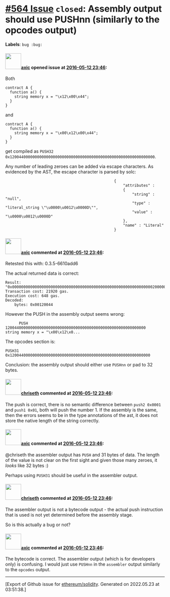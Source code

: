 # [\#564 Issue](https://github.com/ethereum/solidity/issues/564) `closed`: Assembly output should use PUSHnn (similarly to the opcodes output)
**Labels**: `bug :bug:`


#### <img src="https://avatars.githubusercontent.com/u/20340?v=4" width="50">[axic](https://github.com/axic) opened issue at [2016-05-12 23:46](https://github.com/ethereum/solidity/issues/564):

Both 

```
contract A {
  function a() {
    string memory x = "\x12\x00\x44";
  }
}
```

and 

```
contract A {
  function a() {
    string memory x = "\x00\x12\x00\x44";
  }
}
```

get compiled as `PUSH32 0x1200440000000000000000000000000000000000000000000000000000000000`.

Any number of leading zeroes can be added via escape characters. As evidenced by the AST, the escape character is parsed by solc:

```
                                                {
                                                    "attributes" : 
                                                    {
                                                        "string" : "null",
                                                        "type" : "literal_string \"\u0000\u0012\u0000D\"",
                                                        "value" : "\u0000\u0012\u0000D"
                                                    },
                                                    "name" : "Literal"
                                                }
```


#### <img src="https://avatars.githubusercontent.com/u/20340?v=4" width="50">[axic](https://github.com/axic) commented at [2016-05-12 23:46](https://github.com/ethereum/solidity/issues/564#issuecomment-235040678):

Retested this with: 0.3.5-6610add6

The actual returned data is correct:

```
Result: "0x000000000000000000000000000000000000000000000000000000000000002000000000000000000000000000000000000000000000000000000000000000040012004400000000000000000000000000000000000000000000000000000000"
Transaction cost: 21920 gas. 
Execution cost: 648 gas.
Decoded: 
    bytes: 0x00120044
```

However the PUSH in the assembly output seems wrong:

```
      PUSH 12004400000000000000000000000000000000000000000000000000000000           string memory x = "\x00\x12\x0...
```

The opcodes section is:

```
PUSH31 0x12004400000000000000000000000000000000000000000000000000000000
```

Conclusion: the assembly output should either use `PUSHnn` or pad to 32 bytes.

#### <img src="https://avatars.githubusercontent.com/u/9073706?v=4" width="50">[chriseth](https://github.com/chriseth) commented at [2016-05-12 23:46](https://github.com/ethereum/solidity/issues/564#issuecomment-235546085):

The push is correct, there is no semantic difference between `push2 0x0001` and `push1 0x01`, both will push the number 1. If the assembly is the same, then the errors seems to be in the type annotations of the ast, it does not store the native length of the string correctly.

#### <img src="https://avatars.githubusercontent.com/u/20340?v=4" width="50">[axic](https://github.com/axic) commented at [2016-05-12 23:46](https://github.com/ethereum/solidity/issues/564#issuecomment-235673160):

@chriseth the assembler output has `PUSH` and 31 bytes of data. The length of the value is not clear on the first sight and given those many zeroes, it _looks_ like 32 bytes :)

Perhaps using `PUSH31` should be useful in the assembler output.

#### <img src="https://avatars.githubusercontent.com/u/9073706?v=4" width="50">[chriseth](https://github.com/chriseth) commented at [2016-05-12 23:46](https://github.com/ethereum/solidity/issues/564#issuecomment-237886908):

The assembler output is not a bytecode output - the actual push instruction that is used is not yet determined before the assembly stage.

So is this actually a bug or not?

#### <img src="https://avatars.githubusercontent.com/u/20340?v=4" width="50">[axic](https://github.com/axic) commented at [2016-05-12 23:46](https://github.com/ethereum/solidity/issues/564#issuecomment-238016651):

The bytecode is correct. The assembler output (which is for developers only) is confusing. I would just use `PUSHnn` in the `assembler` output similarly to the `opcodes` output.


-------------------------------------------------------------------------------



[Export of Github issue for [ethereum/solidity](https://github.com/ethereum/solidity). Generated on 2022.05.23 at 03:51:38.]
